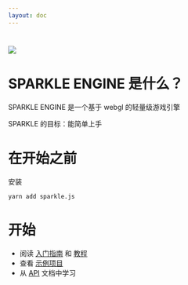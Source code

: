 ```yaml
---
layout: doc
---
```


# ![](./sparkle_icon.svg)

# SPARKLE ENGINE 是什么？
SPARKLE ENGINE 是一个基于 webgl 的轻量级游戏引擎

SPARKLE 的目标：能简单上手

# 在开始之前

安装
```
yarn add sparkle.js
```

# 开始

* 阅读 [入门指南]() 和 [教程]()
* 查看 [示例项目]()
* 从 [API](/api/modules.html) 文档中学习
